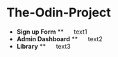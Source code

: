 # The-Odin-Project

- **Sign up Form** ** &nbsp;&nbsp;&nbsp;&nbsp; text1
- **Admin Dashboard** ** &nbsp;&nbsp;&nbsp;&nbsp; text2
- **Library** **  &nbsp;&nbsp;&nbsp;&nbsp; text3

